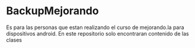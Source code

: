 # BackupMejorando


Es para las personas que estan realizando el curso de mejorando.la para dispositivos android. En este repositorio solo encontraran 
contenido de las clases
